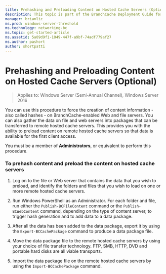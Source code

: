 ```yaml
---
title: Prehashing and Preloading Content on Hosted Cache Servers (Optional)
description: This topic is part of the BranchCache Deployment Guide for Windows Server 2016, which demonstrates how to deploy BranchCache in distributed and hosted cache modes to optimize WAN bandwidth usage in branch offices.
manager: brianlic
ms.prod: windows-server-threshold
ms.technology: networking-bc
ms.topic: get-started-article
ms.assetid: 5a09d9f1-1049-447f-a9bf-74adf779af27
ms.author: pashort
author: shortpatti
---
```

# Prehashing and Preloading Content on Hosted Cache Servers (Optional)

>Applies to: Windows Server (Semi-Annual Channel), Windows Server 2016

You can use this procedure to force the creation of content information - also called hashes - on BranchCache-enabled Web and file servers. You can also gather the data on file and web servers into packages that can be transferred to remote hosted cache servers.  This provides you with the ability to preload content on remote hosted cache servers so that data is available for the first client access.  
  
You must be a member of **Administrators**, or equivalent to perform this procedure.  
  
### To prehash content and preload the content on hosted cache servers  
  
1.  Log on to the file or Web server that contains the data that you wish to preload, and identify the folders and files that you wish to load on one or more remote hosted cache servers.  
  
2.  Run Windows PowerShell as an Administrator. For each folder and file, run either the `Publish-BCFileContent` command or the `Publish-BCWebContent` command, depending on the type of content server, to trigger hash generation and to add data to a data package.  
  
3.  After all the data has been added to the data package, export it by using the `Export-BCCachePackage` command to produce a data package file.  
  
4.  Move the data package file to the remote hosted cache servers by using your choice of file transfer technology.  FTP, SMB, HTTP, DVD and portable hard disks are all viable transports.  
  
5.  Import the data package file on the remote hosted cache servers by using the `Import-BCCachePackage` command.  
  

